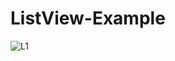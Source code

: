 # ListView-Example
![L1](https://user-images.githubusercontent.com/61504827/122744130-55737980-d2a5-11eb-93e0-b43cf7b1769f.PNG)
